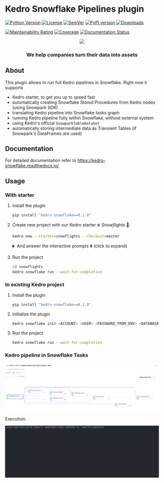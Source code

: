 # Kedro Snowflake Pipelines plugin

[![Python Version](https://img.shields.io/pypi/pyversions/kedro-snowflake)](https://github.com/getindata/kedro-snowflake)
[![License](https://img.shields.io/badge/license-Apache%202.0-blue.svg)](https://opensource.org/licenses/Apache-2.0)
[![SemVer](https://img.shields.io/badge/semver-2.0.0-green)](https://semver.org/)
[![PyPI version](https://badge.fury.io/py/kedro-snowflake.svg)](https://pypi.org/project/kedro-snowflake/)
[![Downloads](https://pepy.tech/badge/kedro-snowflake)](https://pepy.tech/project/kedro-snowflake)

[![Maintainability Rating](https://sonarcloud.io/api/project_badges/measure?project=getindata_kedro-snowflake&metric=sqale_rating)](https://sonarcloud.io/summary/new_code?id=getindata_kedro-snowflake)
[![Coverage](https://sonarcloud.io/api/project_badges/measure?project=getindata_kedro-snowflake&metric=coverage)](https://sonarcloud.io/summary/new_code?id=getindata_kedro-snowflake)
[![Documentation Status](https://readthedocs.org/projects/kedro-snowflake/badge/?version=latest)](https://kedro-snowflake.readthedocs.io/en/latest/?badge=latest)

<p align="center">
  <a href="https://getindata.com/solutions/ml-platform-machine-learning-reliable-explainable-feature-engineering"><img height="150" src="https://getindata.com/img/logo.svg"></a>
  <h3 align="center">We help companies turn their data into assets</h3>
</p>

## About
This plugin allows to run full Kedro pipelines in Snowflake. Right now it supports
* Kedro starter, to get you up to speed fast
* automatically creating Snowflake Stored Procedures from Kedro nodes (using Snowpark SDK)
* translating Kedro pipeline into Snowflake tasks graph
* running Kedro pipeline fully within Snowflake, without external system
* using Kedro's official `SnowparkTableDataSet`
* automatically storing intermediate data as Transient Tables (if Snowpark's DataFrames are used)

## Documentation
For detailed documentation refer to https://kedro-snowflake.readthedocs.io/

## Usage
### With starter
1. Install the plugin
    ```bash
    pip install "kedro-snowflake>=0.1.0" 
    ```
2. Create new project with our Kedro starter ❄️ _Snowflights_ 🚀:
    ```bash
    kedro new --starter=snowflights --checkout=master
    ```
    <details>
        <summary>And answer the interactive prompts ⬇️ (click to expand) </summary>
    
    ```
    Project Name
    ============
    Please enter a human readable name for your new project.
    Spaces, hyphens, and underscores are allowed.
     [Snowflights]: 
    
    Snowflake Account
    =================
    Please enter the name of your Snowflake account.
    This is the part of the URL before .snowflakecomputing.com
     []: abc-123
    
    Snowflake User
    ==============
    Please enter the name of your Snowflake user.
     []: user2137
    
    Snowflake Warehouse
    ===================
    Please enter the name of your Snowflake warehouse.
     []: compute-wh
    
    Snowflake Database
    ==================
    Please enter the name of your Snowflake database.
     [DEMO]: 
    
    Snowflake Schema
    ================
    Please enter the name of your Snowflake schema.
     [DEMO]: 
    
    Snowflake Password Environment Variable
    =======================================
    Please enter the name of the environment variable that contains your Snowflake password.
    Alternatively, you can re-configure the plugin later to use Kedros credentials.yml
     [SNOWFLAKE_PASSWORD]:       
    
    Pipeline Name Used As A Snowflake Task Prefix
    =============================================

     [default]:

    Enable Mlflow Integration (See Documentation For The Configuration Instructions)
    ================================================================================

     [False]: 

    The project name 'Snowflights' has been applied to: 
    - The project title in /tmp/snowflights/README.md
    - The folder created for your project in /tmp/snowflights
    - The project's python package in /tmp/snowflights/src/snowflights
    ```
    </details>

3. Run the project
    ```bash
    cd snowflights
    kedro snowflake run --wait-for-completion
    ```

### In existing Kedro project
1. Install the plugin
    ```bash
    pip install "kedro-snowflake>=0.1.0" 
    ```
2. Initialize the plugin
    ```bash
    kedro snowflake init <ACCOUNT> <USER> <PASSWORD_FROM_ENV> <DATABASE> <SCHEMA> <WAREHOUSE>
    ```
3. Run the project
    ```bash
    kedro snowflake run --wait-for-completion
    ```
   
### Kedro pipeline in Snowflake Tasks

<img src="./docs/images/kedro-snowflake-tasks-graph.png" alt="Kedro Snowflake Plugin" title="Kedro Snowflake Plugin" />

Execution:

<img src="./docs/images/snowflake_running_pipeline.gif" alt="Kedro Snowflake Plugin CLI" title="Kedro Snowflake Plugin CLI" />
